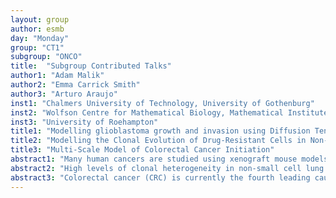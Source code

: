 ```yaml
---
layout: group
author: esmb
day: "Monday"
group: "CT1"
subgroup: "ONCO"
title:  "Subgroup Contributed Talks"
author1: "Adam Malik"
author2: "Emma Carrick Smith"
author3: "Arturo Araujo"
inst1: "Chalmers University of Technology, University of Gothenburg"
inst2: "Wolfson Centre for Mathematical Biology, Mathematical Institute, University of Oxford"
inst3: "University of Roehampton"
title1: "Modelling glioblastoma growth and invasion using Diffusion Tensor Imaging-data"
title2: "Modelling the Clonal Evolution of Drug-Resistant Cells in Non-Small Cell Lung Carcinoma"
title3: "Multi-Scale Model of Colorectal Cancer Initiation"
abstract1: "Many human cancers are studied using xenograft mouse models, in which human cancer cells are transplanted into mice. This constitutes a versatile tool, where various imaging modalities can reveal the dynamics of tumour progression, and novel drug targets can be investigated. However, this research occurs at expense of animal su ering. With the advent of high-performance computing and increasing knowledge of cellular and physiological processes the opportunity arises to replace in vivo mouse models with computational models that describe the growth of the tumour and its interactions with the host animal. We have developed a computational model of glioblastoma, a malignant form of brain tumour, which utilises data from Di usion Tensor Imaging (DTI) to represent anatomical structures within the model. The model takes into account a DTI-map obtained from adult normal mouse brains. The corresponding di usion tensor encodes information about nerve  bre direction and density, and is therefore assumed to in uence cancer cell migration. In contrast to previous DTI-models we consider a cell-based model, where each cancer cell resides within a voxel (of volume 40 x 40 x 40  m3), which, due to volumetric constraints can contain a maximum of K cells. If the local density is below K each cell divides with at a rate α placing the daughter cell in the same voxel. Cell migration occurs with a rate Davg, which is the average value of the diffusion tensor, into one of the 6 neighbouring voxels, where the probability of moving to each neighbouring cell depends on the di usion tensor. A parameter, which ranges from 0 to 1, controls the impact of the di usion tensor, such that q = 0 corresponds to random migration and cells ignoring the anatomical structure, whereas q = 1 results in cells always moving along the direction of largest di usion (i.e. along  bres). Simulations are initiated with 10,000 cells at the site of injection and contain approximately 1 million cells upon termination. Our results show that the model can recapitulate both nodal and di use tumours seen in the mouse model depending on the model parameters. Currently we are estimating model parameters from xenograft tumours obtained from di erent patients with the aim of identifying patient-speci c di erences, which, in the future, could inform personalised treatments." 
abstract2: "High levels of clonal heterogeneity in non-small cell lung carcinoma (NSCLC) and the selection of drug-resistant cells during treatment drive the evolution to unresponsive tumours to tyrosine kinase inhibitors (TKIs). Cell-autonomous effects such as genetic instability and non-cell-autonomous effects such as cancer therapies and their ability to induce resistance and the local cellular composition of the surrounding microenvironment are key elements promoting high levels of clonal heterogeneity in these evolving ecosystems. To understand the effects such features have on the prevalence of resistance at diagnosis and to predict the impact two-drug treatment protocols have on the level of resistance within the tumour during treatment, we have developed a stochastic Lotka-Volterra model of tumour growth incorporating four cell populations with varying levels of resistance to two drugs. The model incorporates both spontaneous and drug-induced resistance via mutations and employs population-dependent birth rates derived from a recent game-theory study to account for the effects of cellular interactions. The effect of the fitness of drug-resistant cells relative to drug-sensitive cells is also considered by incorporating both advantageous and deleterious mutation cases. We calculated the proportion of resistance in a tumour at diagnosis. The proportion of resistance is an increasing function of the mutation probability and cell turnover ratio with significantly larger proportions when mutations are advantageous as opposed to deleterious. At diagnosis, we introduced four treatment protocols applying either two TKIs with inhibitory effects or two cytotoxic drugs and observed the proportion of resistance in the tumour once it had reached a clinically relevant size. Our model demonstrates the relative fitness of drug-resistant cells to drug-sensitive cells, the ability for the drugs to induce resistance and sequential application of two TKIs results in a notable difference in the level of resistance in the tumour during treatment as opposed to when the drugs are applied simultaneously. These estimates of the size of the drug-resistant tumour cell population prior to and during two-drug treatment protocols can inform treatment strategies when combining two TKIs."
abstract3: "Colorectal cancer (CRC) is currently the fourth leading cause of cancer-related deaths in the world. Development of more effective treatments is hindered by gaps in our understanding of CRC initiation and evolution, as well as the limitations of in vitro and in vivo experimental techniques. Specifically, in CRC we don’t fully understand the role of initiation mutations on the subsequent evolution of the disease, making it unique to each patient and therefore limiting the efficacy of general treatments. To bridge this gap in our knowledge, we use computational techniques such as agent-based modelling, gene regulatory network and continuous mathematical techniques to integrate molecular and cellular scale information to explain tumour growth and evolution. One of the biggest challenges we face is that collecting biological data is not enough. We need to figure out which are the right methods to analyse and utilise the data. Specially in cancer research, there is an abundance of data in many scales, from molecular and cellular to epidemiological; but without the right tools, such as multi-scale models, most of it remains under-utilised. To tackle CRC initiation, where colon epithelium loses its homeostasis, it was important to first have a clear understanding of the normal case. We constructed a cell-based model of a healthy colon crypt, incorporating different biological data and choosing the appropriate modelling abstraction for each one. We decided that agent-based modelling would provide us with the emergent property of homeostasis, common throughout biology. Through the interaction of the elements, cells in this case, a global balance arises which was not programmed into the equation and which was then validated by biological data. We extended this model with gene-regulatory network techniques to create an in silico experimental environment in which the effects of oncogenic mutations can be investigated and analysed with unique granularity. We further incorporated molecular data within the agent-based model to suggest novel therapies that consider not only the tumour, but the complex cross-talk between cancer and the rest of the healthy colon. We are currently working on incorporating data from the impact of current treatments, with the goal of tailoring it to individual patients to help control their specific disease and prolong their life. We envision for multi-scale models in the computational sciences to enable a greater understanding of the dynamics and evolution of diseases such as CRC, helping us explore, understand and harness the complex biological landscape, as well as supporting the development of new clinical prevention and treatment interventions. Further, these techniques can be readily deployed in hospitals, and some of them have already, as an aid for the clinician to help make better decisions, minimise costs and maximise the patients’ quality of life."
---
```




